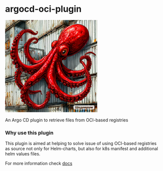 # argocd-oci-plugin

<img src="https://github.com/ya-makariy/argocd-oci-plugin/blob/main/assets/logo.png?raw=true" width="300" title="logo">

An Argo CD plugin to retrieve files from OCI-based registries

### Why use this plugin
This plugin is aimed at helping to solve issue of using OCI-based registries as source not only for Helm-charts, but also for k8s manifest and additional helm values files.

For more information check [docs](./DOCS.md)